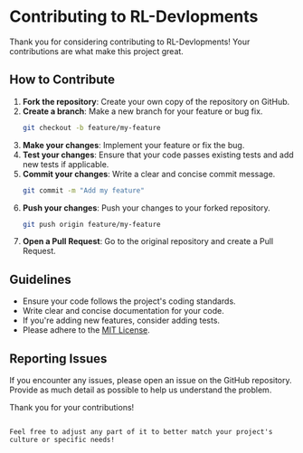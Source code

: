 # Contributing to RL-Devlopments

Thank you for considering contributing to RL-Devlopments! Your contributions are what make this project great.

## How to Contribute

1. **Fork the repository**: Create your own copy of the repository on GitHub.
2. **Create a branch**: Make a new branch for your feature or bug fix.
   ```bash
   git checkout -b feature/my-feature
   ```
3. **Make your changes**: Implement your feature or fix the bug.
4. **Test your changes**: Ensure that your code passes existing tests and add new tests if applicable.
5. **Commit your changes**: Write a clear and concise commit message.
   ```bash
   git commit -m "Add my feature"
   ```
6. **Push your changes**: Push your changes to your forked repository.
   ```bash
   git push origin feature/my-feature
   ```
7. **Open a Pull Request**: Go to the original repository and create a Pull Request.

## Guidelines

- Ensure your code follows the project's coding standards.
- Write clear and concise documentation for your code.
- If you're adding new features, consider adding tests.
- Please adhere to the [MIT License](LICENSE).

## Reporting Issues

If you encounter any issues, please open an issue on the GitHub repository. Provide as much detail as possible to help us understand the problem.

Thank you for your contributions!
```

Feel free to adjust any part of it to better match your project's culture or specific needs!
